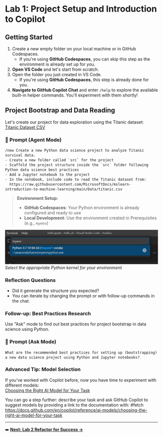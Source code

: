 # Lab 1: Project Setup and Introduction to Copilot

## Getting Started


1. Create a new empty folder on your local machine or in GitHub Codespaces.  
   - If you're using **GitHub Codespaces**, you can skip this step as the environment is already set up for you.
1. **Open VS Code** and let's start from scratch.
1. Open the folder you just created in VS Code.  
   - If you're using **GitHub Codespaces**, this step is already done for you.
1. **Navigate to GitHub Copilot Chat** and enter `/help` to explore the available built-in helper commands. You'll experiment with them shortly!

## Project Bootstrap and Data Reading

Let's create our project for data exploration using the Titanic dataset:  
[Titanic Dataset CSV](https://raw.githubusercontent.com/MicrosoftDocs/mslearn-introduction-to-machine-learning/main/Data/titanic.csv)

### 🎯 Prompt (Agent Mode)

```
/new Create a new Python data science project to analyze Titanic survival data.  
- Create a new folder called `src` for the project
- Scaffold the project structure inside the `src` folder following Python data science best practices
- Add a Jupyter notebook to the project
- In the notebook, include code to read the Titanic dataset from:  
  https://raw.githubusercontent.com/MicrosoftDocs/mslearn-introduction-to-machine-learning/main/Data/titanic.csv
```

> **Environment Setup:**
> - **GitHub Codespaces**: Your Python environment is already configured and ready to use
> - **Local Development**: Use the environment created in Prerequisites (e.g., `myenv`)

![Selecting the Python or Jupyter kernel in VS Code](images/choose-myenv.png)
*Select the appropriate Python kernel for your environment*


### Reflection Questions

- Did it generate the structure you expected? 
- You can iterate by changing the prompt or with follow-up commands in the chat.

### Follow-up: Best Practices Research

Use "Ask" mode to find out best practices for project bootstrap in data science using Python.

### 🎯 Prompt (Ask Mode)

```
What are the recommended best practices for setting up (bootstrapping) a new data science project using Python and Jupyter notebooks?
```

### Advanced Tip: Model Selection

If you've worked with Copilot before, now you have time to experiment with different models:  
[Choosing the Right AI Model for Your Task](https://docs.github.com/en/copilot/reference/ai-models/choosing-the-right-ai-model-for-your-task)

You can go a step further: describe your task and ask GitHub Copilot to suggest models by providing a link to the documentation with: #fetch https://docs.github.com/en/copilot/reference/ai-models/choosing-the-right-ai-model-for-your-task

---

➡️ **[Next: Lab 2 Refactor for Success →](Lab%202%20Refactor%20for%20Success.md)**


